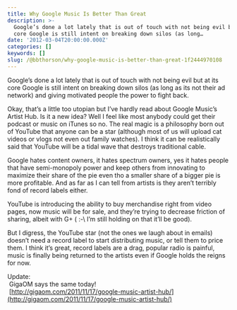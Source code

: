 ```yaml
---
title: Why Google Music Is Better Than Great
description: >-
  Google’s done a lot lately that is out of touch with not being evil but at its
  core Google is still intent on breaking down silos (as long…
date: '2012-03-04T20:00:00.000Z'
categories: []
keywords: []
slug: /@bbthorson/why-google-music-is-better-than-great-1f2444970108
---
```


Google’s done a lot lately that is out of touch with not being evil but at its core Google is still intent on breaking down silos (as long as its not their ad network) and giving motivated people the power to fight back.

Okay, that’s a little too utopian but I’ve hardly read about Google Music’s Artist Hub. Is it a new idea? Well I feel like most anybody could get their podcast or music on iTunes so no. The real magic is a philosophy born out of YouTube that anyone can be a star (although most of us will upload cat videos or vlogs not even out family watches). I think it can be realistically said that YouTube will be a tidal wave that destroys traditional cable.

Google hates content owners, it hates spectrum owners, yes it hates people that have semi-monopoly power and keep others from innovating to maximize their share of the pie even tho a smaller share of a bigger pie is more profitable. And as far as I can tell from artists is they aren’t terribly fond of record labels either.

YouTube is introducing the ability to buy merchandise right from video pages, now music will be for sale, and they’re trying to decrease friction of sharing, albeit with G+ ( :-\\ I’m still holding on that it’ll be good).

But I digress, the YouTube star (not the ones we laugh about in emails) doesn’t need a record label to start distributing music, or tell them to price them. I think it’s great, record labels are a drag, popular radio is painful, music is finally being returned to the artists even if Google holds the reigns for now.

Update:   
 GigaOM says the same today!   
 [http://gigaom.com/2011/11/17/google-music-artist-hub/](http://gigaom.com/2011/11/17/google-music-artist-hub/)